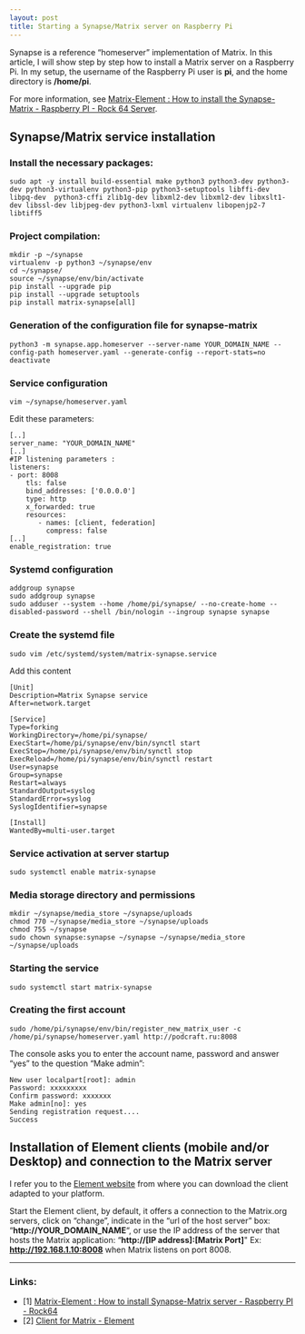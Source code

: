 ```yaml
---
layout: post
title: Starting a Synapse/Matrix server on Raspberry Pi
---
```


Synapse is a reference “homeserver” implementation of Matrix. In this article, I will show step by step how to install a Matrix server on a Raspberry Pi. In my setup, the username of the Raspberry Pi user is **pi**, and the home directory is **/home/pi**.

For more information, see [Matrix-Element : How to install the Synapse-Matrix - Raspberry PI - Rock 64 Server](https://www.mytinydc.com/en/blog/matrix-synapse-installationserveur-clientelement/).

## Synapse/Matrix service installation

### Install the necessary packages:

```
sudo apt -y install build-essential make python3 python3-dev python3-dev python3-virtualenv python3-pip python3-setuptools libffi-dev libpq-dev  python3-cffi zlib1g-dev libxml2-dev libxml2-dev libxslt1-dev libssl-dev libjpeg-dev python3-lxml virtualenv libopenjp2-7 libtiff5
```

### Project compilation:

```
mkdir -p ~/synapse
virtualenv -p python3 ~/synapse/env
cd ~/synapse/
source ~/synapse/env/bin/activate
pip install --upgrade pip
pip install --upgrade setuptools
pip install matrix-synapse[all]
```

### Generation of the configuration file for synapse-matrix

```
python3 -m synapse.app.homeserver --server-name YOUR_DOMAIN_NAME --config-path homeserver.yaml --generate-config --report-stats=no
deactivate
```

### Service configuration

```
vim ~/synapse/homeserver.yaml
```

Edit these parameters:

```
[..]
server_name: "YOUR_DOMAIN_NAME"
[..]
#IP listening parameters :
listeners:
- port: 8008
    tls: false
    bind_addresses: ['0.0.0.0']
    type: http
    x_forwarded: true
    resources:
       - names: [client, federation]
         compress: false
[..]
enable_registration: true
```

### Systemd configuration

```
addgroup synapse
sudo addgroup synapse
sudo adduser --system --home /home/pi/synapse/ --no-create-home --disabled-password --shell /bin/nologin --ingroup synapse synapse
```

### Create the systemd file

```
sudo vim /etc/systemd/system/matrix-synapse.service
```

Add this content

```
[Unit]  
Description=Matrix Synapse service  
After=network.target

[Service]  
Type=forking  
WorkingDirectory=/home/pi/synapse/  
ExecStart=/home/pi/synapse/env/bin/synctl start  
ExecStop=/home/pi/synapse/env/bin/synctl stop  
ExecReload=/home/pi/synapse/env/bin/synctl restart  
User=synapse  
Group=synapse  
Restart=always  
StandardOutput=syslog  
StandardError=syslog  
SyslogIdentifier=synapse

[Install]  
WantedBy=multi-user.target
```

### Service activation at server startup

```
sudo systemctl enable matrix-synapse
```

### Media storage directory and permissions

```
mkdir ~/synapse/media_store ~/synapse/uploads
chmod 770 ~/synapse/media_store ~/synapse/uploads
chmod 755 ~/synapse
sudo chown synapse:synapse ~/synapse ~/synapse/media_store ~/synapse/uploads
```

### Starting the service

```
sudo systemctl start matrix-synapse
```

### Creating the first account

```
sudo /home/pi/synapse/env/bin/register_new_matrix_user -c /home/pi/synapse/homeserver.yaml http://podcraft.ru:8008
```

The console asks you to enter the account name, password and answer “yes” to the question “Make admin”:

```
New user localpart[root]: admin  
Password: xxxxxxxxx  
Confirm password: xxxxxxx  
Make admin[no]: yes  
Sending registration request....  
Success
```

## Installation of Element clients (mobile and/or Desktop) and connection to the Matrix server

I refer you to the [Element website](https://element.io/) from where you can download the client adapted to your platform.

Start the Element client, by default, it offers a connection to the Matrix.org servers, click on “change”, indicate in the “url of the host server” box: “**http://YOUR_DOMAIN_NAME**“, or use the IP address of the server that hosts the Matrix application: “**http://[IP address]:[Matrix Port]**"
Ex: **http://192.168.1.10:8008** when Matrix listens on port 8008.

----
### Links:

- [1] [Matrix-Element : How to install Synapse-Matrix server - Raspberry PI - Rock64](https://www.mytinydc.com/en/blog/matrix-synapse-installationserveur-clientelement/)
- [2] [Client for Matrix - Element](https://element.io/)
